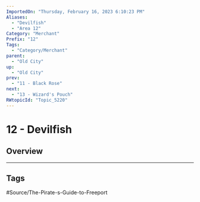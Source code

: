 ```yaml
---
ImportedOn: "Thursday, February 16, 2023 6:10:23 PM"
Aliases:
  - "Devilfish"
  - "Area 12"
Category: "Merchant"
Prefix: "12"
Tags:
  - "Category/Merchant"
parent:
  - "Old City"
up:
  - "Old City"
prev:
  - "11 - Black Rose"
next:
  - "13 - Wizard's Pouch"
RWtopicId: "Topic_5220"
---
```

# 12 - Devilfish
## Overview

---
## Tags
#Source/The-Pirate-s-Guide-to-Freeport

